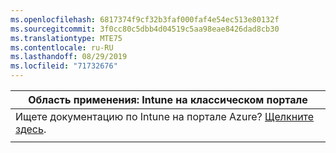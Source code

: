 ```yaml
---
ms.openlocfilehash: 6817374f9cf32b3faf000faf4e54ec513e80132f
ms.sourcegitcommit: 3f0cc80c5dbb4d04519c5aa98eae8426dad8cb30
ms.translationtype: MTE75
ms.contentlocale: ru-RU
ms.lasthandoff: 08/29/2019
ms.locfileid: "71732676"
---
```

|                            Область применения: Intune на классическом портале                            |
|------------------------------------------------------------------------------------------------|
| Ищете документацию по Intune на портале Azure? [Щелкните здесь](/intune/what-is-intune). |
|                                                                                                |

